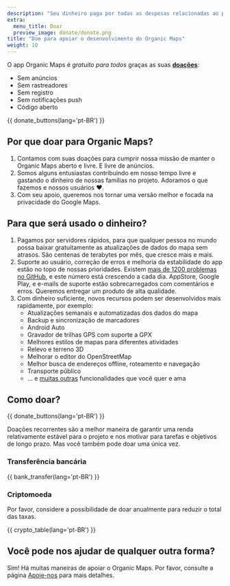 ```yaml
---
description: "Seu dinheiro paga por todas as despesas relacionadas ao projeto e nos motiva a melhorar o Organic Maps."
extra:
  menu_title: Doar
  preview_image: donate/donate.png
title: "Doe para apoiar o desenvolvimento do Organic Maps"
weight: 10
---
```


O app Organic Maps é _gratuito para todos_ graças as suas
**[doações][stripe]**:

- Sem anúncios
- Sem rastreadores
- Sem registro
- Sem notificações push
- Código aberto

{{ donate_buttons(lang='pt-BR') }}

## Por que doar para Organic Maps?

1. Contamos com suas doações para cumprir nossa missão de manter o Organic
   Maps aberto e livre. E livre de anúncios.
2. Somos alguns entusiastas contribuindo em nosso tempo livre e gastando o
   dinheiro de nossas famílias no projeto. Adoramos o que fazemos e nossos
   usuários ❤️.
3. Com seu apoio, queremos nos tornar uma versão melhor e focada na
   privacidade do Google Maps.

## Para que será usado o dinheiro?

1. Pagamos por servidores rápidos, para que qualquer pessoa no mundo possa
   baixar gratuitamente as atualizações de dados do mapa sem atrasos. São
   centenas de terabytes por mês, que cresce mais e mais.
2. Suporte ao usuário, correção de erros e melhoria da estabilidade do app
   estão no topo de nossas prioridades. Existem [mais de 1200 problemas no
   GitHub][github issues], e este número está crescendo a cada dia.
   AppStore, Google Play, e e-mails de suporte estão sobrecarregados com
   comentários e erros. Queremos entregar um produto de alta qualidade.
3. Com dinheiro suficiente, novos recursos podem ser desenvolvidos mais
   rapidamente, por exemplo:
   - Atualizações semanais e automatizadas dos dados do mapa
   - Backup e sincronização de marcadores
   - Android Auto
   - Gravador de trilhas GPS com suporte a GPX
   - Melhores estilos de mapas para diferentes atividades
   - Relevo e terreno 3D
   - Melhorar o editor do OpenStreetMap
   - Melhor busca de endereços offline, roteamento e navegação
   - Transporte público
   - ... e [muitas outras][github issues] funcionalidades que você quer e
     ama

## Como doar?

{{ donate_buttons(lang='pt-BR') }}

Doações recorrentes são a melhor maneira de garantir uma renda relativamente
estável para o projeto e nos motivar para tarefas e objetivos de longo
prazo. Mas você também pode doar uma única vez.

### Transferência bancária

{{ bank_transfer(lang='pt-BR') }}

### Criptomoeda

Por favor, considere a possibilidade de doar anualmente para reduzir o total
das taxas.

{{ crypto_table(lang='pt-BR') }}

## Você pode nos ajudar de qualquer outra forma?

Sim! Há muitas maneiras de apoiar o Organic Maps. Por favor, consulte a
página [Apoie-nos](@/support-us/index.md) para mais detalhes.

[stripe]: https://donate.organicmaps.app/ "Doe via Stripe"
[github issues]: https://github.com/organicmaps/organicmaps/issues "Problemas do GitHub"
